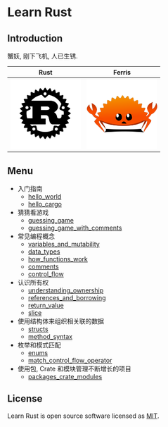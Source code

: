 # Learn Rust

## Introduction

蟹妖, 刚下飞机, 人已生锈.

| Rust                                                                        | Ferris                                                            |
| --------------------------------------------------------------------------- | ----------------------------------------------------------------- |
| <img src="./public/assets/rust-logo-blk.svg" alt="rust-logo" height="160"/> | <img src="./public/assets/ferris.png" alt="ferris" height="160"/> |

## Menu

- 入门指南
  - [hello_world](./hello_world)
  - [hello_cargo](./hello_cargo)
- 猜猜看游戏
  - [guessing_game](./guessing_game/src/main.rs)
  - [guessing_game_with_comments](./guessing_game/src/dev.rs)
- 常见编程概念
  - [variables_and_mutability](./variables_and_mutability)
  - [data_types](./data_types)
  - [how_functions_work](./functions)
  - [comments](./comments)
  - [control_flow](./control_flow)
- 认识所有权
  - [understanding_ownership](./ownership/src/main.rs)
  - [references_and_borrowing](./ownership/src/references_and_borrowing.rs)
  - [return_value](./ownership/src/return_value.rs)
  - [slice](./ownership/src/slice.rs)
- 使用结构体来组织相关联的数据
  - [structs](./structs/src/main.rs)
  - [method_syntax](./structs/src/method_syntax.rs)
- 枚举和模式匹配
  - [enums](./enums/src/main.rs)
  - [match_control_flow_operator](./enums/src/match_control_flow_operator.rs)
- 使用包, Crate 和模块管理不断增长的项目
  - [packages_crate_modules](./packages_crate_modules)

## License

Learn Rust is open source software licensed as [MIT](https://opensource.org/licenses/MIT).
